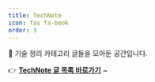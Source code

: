 ```yaml
---
title: TechNote
icon: fas fa-book
order: 3
---
```


🧠 기술 정리 카테고리 글들을 모아둔 공간입니다.

👉 [**TechNote 글 목록 바로가기**](/categories/technote/)
~